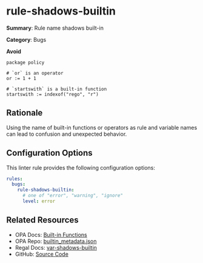 # rule-shadows-builtin

**Summary**: Rule name shadows built-in

**Category**: Bugs

**Avoid**
```rego
package policy

# `or` is an operator
or := 1 + 1

# `startswith` is a built-in function
startswith := indexof("rego", "r")
```

## Rationale

Using the name of built-in functions or operators as rule and variable names can lead to confusion and unexpected
behavior.

## Configuration Options

This linter rule provides the following configuration options:

```yaml
rules:
  bugs:
    rule-shadows-builtin:
      # one of "error", "warning", "ignore"
      level: error
```

## Related Resources

- OPA Docs: [Built-in Functions](https://www.openpolicyagent.org/docs/policy-reference/#built-in-functions)
- OPA Repo: [builtin_metadata.json](https://github.com/open-policy-agent/opa/blob/main/builtin_metadata.json)
- Regal Docs: [var-shadows-builtin](https://openpolicyagent.org/projects/regal/rules/bugs/var-shadows-builtin)
- GitHub: [Source Code](https://github.com/open-policy-agent/regal/blob/main/bundle/regal/rules/bugs/rule-shadows-builtin/rule_shadows_builtin.rego)
